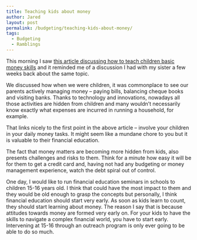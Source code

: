 ```yaml
---
title: Teaching kids about money
author: Jared
layout: post
permalink: /budgeting/teaching-kids-about-money/
tags:
  - Budgeting
  - Ramblings
---
```

This morning I saw [this article discussing how to teach children basic money skills][1] and it reminded me of a discussion I had with my sister a few weeks back about the same topic.

We discussed how when we were children, it was commonplace to see our parents actively managing money &#8211; paying bills, balancing cheque books and visiting banks. Thanks to technology and innovations, nowadays all those activities are hidden from children and many wouldn&#8217;t necessarily know exactly what expenses are incurred in running a household, for example.

That links nicely to the first point in the above article &#8211; involve your children in your daily money tasks. It might seem like a mundane chore to you but it is valuable to their financial education.

The fact that money matters are becoming more hidden from kids, also presents challenges and risks to them. Think for a minute how easy it will be for them to get a credit card and, having not had any budgeting or money management experience, watch the debt spiral out of control.

One day, I would like to run financial education seminars in schools to children 15-16 years old. I think that could have the most impact to them and they would be old enough to grasp the concepts but personally, I think financial education should start very early. As soon as kids learn to count, they should start learning about money. The reason I say that is because attitudes towards money are formed very early on. For your kids to have the skills to navigate a complex financial world, you have to start early. Intervening at 15-16 through an outreach program is only ever going to be able to do so much.

 [1]: http://insights.bt.com.au/how-to-teach-your-kids-about-money/
